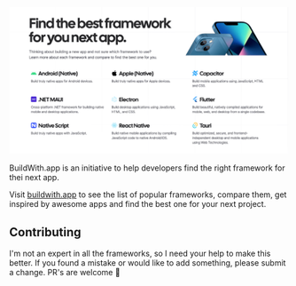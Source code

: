 ![](./public/og.png)

BuildWith.app is an initiative to help developers find the right framework for thei next app.

Visit [buildwith.app](https://buildwith.app) to see the list of popular frameworks, compare them, get inspired by awesome apps and find the best one for your next project.

## Contributing

I'm not an expert in all the frameworks, so I need your help to make this better. If you found a mistake or would like to add something, please submit a change. PR's are welcome 🙏
